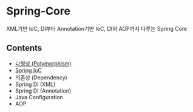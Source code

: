 # Spring-Core
XML기반 IoC, DI부터 Annotation기반 IoC, DI와 AOP까지 다루는 Spring Core

## Contents
- [다형성 (Polymorphism)](./contents/polymorphism.md)
- [Spring IoC](./contents/ioc.md)
- 의존성 (Dependency)
- Spring DI (XML)
- Spring DI (Annotation)
- Java Configuration
- AOP